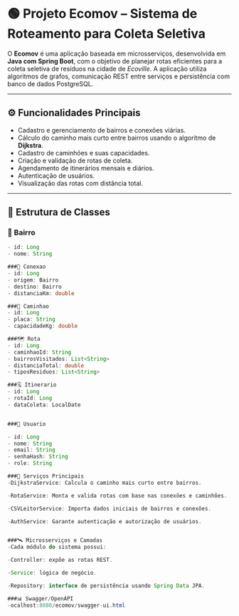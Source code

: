 # 🟢 Projeto Ecomov – Sistema de Roteamento para Coleta Seletiva

O **Ecomov** é uma aplicação baseada em microsserviços, desenvolvida em **Java com Spring Boot**, com o objetivo de planejar rotas eficientes para a coleta seletiva de resíduos na cidade de *Ecoville*. A aplicação utiliza algoritmos de grafos, comunicação REST entre serviços e persistência com banco de dados PostgreSQL.

---

## ⚙️ Funcionalidades Principais

- Cadastro e gerenciamento de bairros e conexões viárias.
- Cálculo do caminho mais curto entre bairros usando o algoritmo de **Dijkstra**.
- Cadastro de caminhões e suas capacidades.
- Criação e validação de rotas de coleta.
- Agendamento de itinerários mensais e diários.
- Autenticação de usuários.
- Visualização das rotas com distância total.

---

## 🧱 Estrutura de Classes

### 📍 Bairro
```java
- id: Long
- nome: String

###🔗 Conexao
- id: Long
- origem: Bairro
- destino: Bairro
- distanciaKm: double

###🚛 Caminhao
- id: Long
- placa: String
- capacidadeKg: double

###🗺️ Rota
- id: Long
- caminhaoId: String
- bairrosVisitados: List<String>
- distanciaTotal: double
- tiposResiduos: List<String>

###🗓️ Itinerario
- id: Long
- rotaId: Long
- dataColeta: LocalDate


###🔐 Usuario

- id: Long
- nome: String
- email: String
- senhaHash: String
- role: String

###🧠 Serviços Principais
-DijkstraService: Calcula o caminho mais curto entre bairros.

-RotaService: Monta e valida rotas com base nas conexões e caminhões.

-CSVLeitorService: Importa dados iniciais de bairros e conexões.

-AuthService: Garante autenticação e autorização de usuários.


###🛰️ Microsserviços e Camadas
-Cada módulo do sistema possui:

-Controller: expõe as rotas REST.

-Service: lógica de negócio.

-Repository: interface de persistência usando Spring Data JPA.

###📊 Swagger/OpenAPI
-ocalhost:8080/ecomov/swagger-ui.html